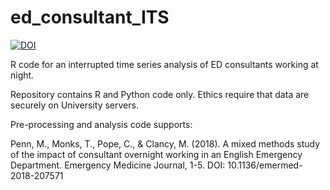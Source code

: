 # ed_consultant_ITS

[![DOI](https://zenodo.org/badge/DOI/10.5281/zenodo.2652857.svg)](https://doi.org/10.5281/zenodo.2652857)

R code for an interrupted time series analysis of ED consultants working at night.

Repository contains R and Python code only.  Ethics require that data are securely on University servers.

Pre-processing and analysis code supports:

Penn, M., Monks, T., Pope, C., & Clancy, M. (2018). A mixed methods study of the impact of consultant overnight working in an English Emergency Department. Emergency Medicine Journal, 1-5. DOI: 10.1136/emermed-2018-207571
